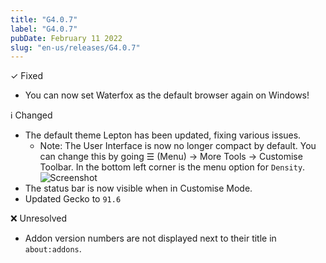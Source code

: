 ```yaml
---
title: "G4.0.7"
label: "G4.0.7"
pubDate: February 11 2022
slug: "en-us/releases/G4.0.7"
---
```


✓ Fixed

* You can now set Waterfox as the default browser again on Windows!

ℹ️ Changed

* The default theme Lepton has been updated, fixing various issues.
    * Note: The User Interface is now no longer compact by default. You can change this by going ☰ (Menu) → More Tools → Customise Toolbar. In the bottom left corner is the menu option for `Density`.
    ![Screenshot](https://i.imgur.com/scz900z.png)
* The status bar is now visible when in Customise Mode.
* Updated Gecko to `91.6`

❌ Unresolved

* Addon version numbers are not displayed next to their title in `about:addons`.

